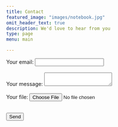 ```yaml
---
title: Contact
featured_image: "images/notebook.jpg"
omit_header_text: true
description: We'd love to hear from you
type: page
menu: main

---
```



<!-- modify this form HTML and place wherever you want your form -->

<form
  action="https://formspree.io/mzbdykev"
  method="POST"
  enctype="multipart/form-data"
>
  <label>
    Your email:
    <input type="text" name="_replyto">
  </label>
  <br></br>
  <label>
    Your message:
    <textarea name="message"></textarea>
  </label>
  <br></br>
  <label>
    Your file:
    <input type="file" name="upload">
  </label>
  <br></br>

  <button type="submit">Send</button>
</form>

